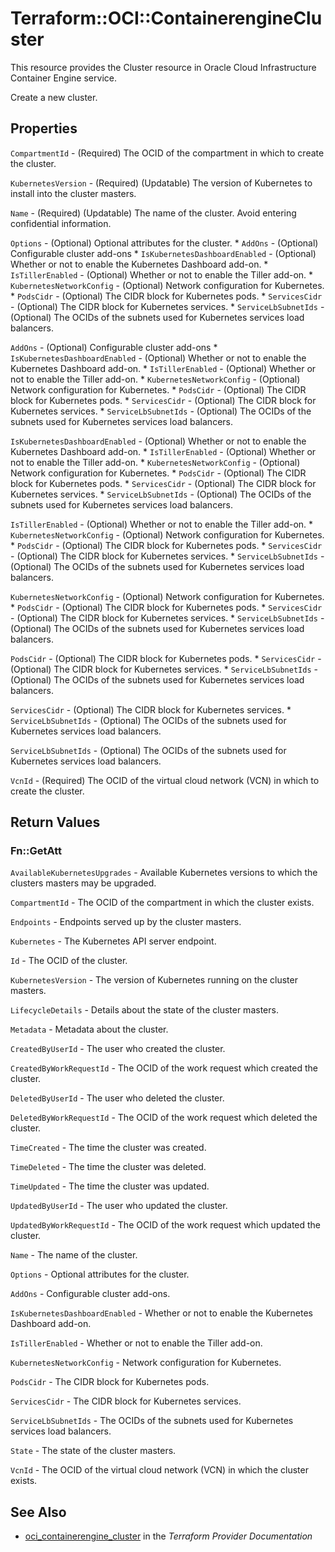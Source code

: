 # Terraform::OCI::ContainerengineCluster

This resource provides the Cluster resource in Oracle Cloud Infrastructure Container Engine service.

Create a new cluster.

## Properties

`CompartmentId` - (Required) The OCID of the compartment in which to create the cluster.

`KubernetesVersion` - (Required) (Updatable) The version of Kubernetes to install into the cluster masters.

`Name` - (Required) (Updatable) The name of the cluster. Avoid entering confidential information.

`Options` - (Optional) Optional attributes for the cluster. * `AddOns` - (Optional) Configurable cluster add-ons * `IsKubernetesDashboardEnabled` - (Optional) Whether or not to enable the Kubernetes Dashboard add-on. * `IsTillerEnabled` - (Optional) Whether or not to enable the Tiller add-on. * `KubernetesNetworkConfig` - (Optional) Network configuration for Kubernetes. * `PodsCidr` - (Optional) The CIDR block for Kubernetes pods. * `ServicesCidr` - (Optional) The CIDR block for Kubernetes services. * `ServiceLbSubnetIds` - (Optional) The OCIDs of the subnets used for Kubernetes services load balancers.

`AddOns` - (Optional) Configurable cluster add-ons * `IsKubernetesDashboardEnabled` - (Optional) Whether or not to enable the Kubernetes Dashboard add-on. * `IsTillerEnabled` - (Optional) Whether or not to enable the Tiller add-on. * `KubernetesNetworkConfig` - (Optional) Network configuration for Kubernetes. * `PodsCidr` - (Optional) The CIDR block for Kubernetes pods. * `ServicesCidr` - (Optional) The CIDR block for Kubernetes services. * `ServiceLbSubnetIds` - (Optional) The OCIDs of the subnets used for Kubernetes services load balancers.

`IsKubernetesDashboardEnabled` - (Optional) Whether or not to enable the Kubernetes Dashboard add-on. * `IsTillerEnabled` - (Optional) Whether or not to enable the Tiller add-on. * `KubernetesNetworkConfig` - (Optional) Network configuration for Kubernetes. * `PodsCidr` - (Optional) The CIDR block for Kubernetes pods. * `ServicesCidr` - (Optional) The CIDR block for Kubernetes services. * `ServiceLbSubnetIds` - (Optional) The OCIDs of the subnets used for Kubernetes services load balancers.

`IsTillerEnabled` - (Optional) Whether or not to enable the Tiller add-on. * `KubernetesNetworkConfig` - (Optional) Network configuration for Kubernetes. * `PodsCidr` - (Optional) The CIDR block for Kubernetes pods. * `ServicesCidr` - (Optional) The CIDR block for Kubernetes services. * `ServiceLbSubnetIds` - (Optional) The OCIDs of the subnets used for Kubernetes services load balancers.

`KubernetesNetworkConfig` - (Optional) Network configuration for Kubernetes. * `PodsCidr` - (Optional) The CIDR block for Kubernetes pods. * `ServicesCidr` - (Optional) The CIDR block for Kubernetes services. * `ServiceLbSubnetIds` - (Optional) The OCIDs of the subnets used for Kubernetes services load balancers.

`PodsCidr` - (Optional) The CIDR block for Kubernetes pods. * `ServicesCidr` - (Optional) The CIDR block for Kubernetes services. * `ServiceLbSubnetIds` - (Optional) The OCIDs of the subnets used for Kubernetes services load balancers.

`ServicesCidr` - (Optional) The CIDR block for Kubernetes services. * `ServiceLbSubnetIds` - (Optional) The OCIDs of the subnets used for Kubernetes services load balancers.

`ServiceLbSubnetIds` - (Optional) The OCIDs of the subnets used for Kubernetes services load balancers.

`VcnId` - (Required) The OCID of the virtual cloud network (VCN) in which to create the cluster.


## Return Values

### Fn::GetAtt

`AvailableKubernetesUpgrades` - Available Kubernetes versions to which the clusters masters may be upgraded.

`CompartmentId` - The OCID of the compartment in which the cluster exists.

`Endpoints` - Endpoints served up by the cluster masters.

`Kubernetes` - The Kubernetes API server endpoint.

`Id` - The OCID of the cluster.

`KubernetesVersion` - The version of Kubernetes running on the cluster masters.

`LifecycleDetails` - Details about the state of the cluster masters.

`Metadata` - Metadata about the cluster.

`CreatedByUserId` - The user who created the cluster.

`CreatedByWorkRequestId` - The OCID of the work request which created the cluster.

`DeletedByUserId` - The user who deleted the cluster.

`DeletedByWorkRequestId` - The OCID of the work request which deleted the cluster.

`TimeCreated` - The time the cluster was created.

`TimeDeleted` - The time the cluster was deleted.

`TimeUpdated` - The time the cluster was updated.

`UpdatedByUserId` - The user who updated the cluster.

`UpdatedByWorkRequestId` - The OCID of the work request which updated the cluster.

`Name` - The name of the cluster.

`Options` - Optional attributes for the cluster.

`AddOns` - Configurable cluster add-ons.

`IsKubernetesDashboardEnabled` - Whether or not to enable the Kubernetes Dashboard add-on.

`IsTillerEnabled` - Whether or not to enable the Tiller add-on.

`KubernetesNetworkConfig` - Network configuration for Kubernetes.

`PodsCidr` - The CIDR block for Kubernetes pods.

`ServicesCidr` - The CIDR block for Kubernetes services.

`ServiceLbSubnetIds` - The OCIDs of the subnets used for Kubernetes services load balancers.

`State` - The state of the cluster masters.

`VcnId` - The OCID of the virtual cloud network (VCN) in which the cluster exists.

## See Also

* [oci_containerengine_cluster](https://www.terraform.io/docs/providers/oci/r/containerengine_cluster.html) in the _Terraform Provider Documentation_